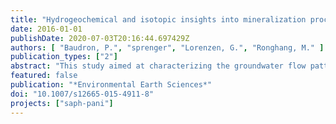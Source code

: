 ```yaml
---
title: "Hydrogeochemical and isotopic insights into mineralization processes and groundwater recharge from an intermittent monsoon channel to an overexploited aquifer in eastern Haryana (India)"
date: 2016-01-01
publishDate: 2020-07-03T20:16:44.697429Z
authors: [ "Baudron, P.", "sprenger", "Lorenzen, G.", "Ronghang, M." ]
publication_types: ["2"]
abstract: "This study aimed at characterizing the groundwater flow pattern in a semi-arid agricultural area in northern India crossed by an intermittent monsoon-controlled watercourse, the Najafgarh drain. More specifically, it focused on studying the impact of groundwater recharge from the riverbed to the regional aquifer using hydrogeochemical and isotopic data. Significant hydrogeochemical zonation was observed between the northern, central and southern sides of the drain, linked to different mineralization processes and mixings. Northward from the drain, groundwater was mainly brackish (4.1–23.4 mS/cm), due to dissolution of evaporites (halite and anhydrite). Southward from the drain, mostly fresh groundwater was found (from 0.5 to 2.3 mS/cm), revealing notable cation exchange processes. In the vicinity of the drain (central area), mineralization was intermediate (0.7–4 mS/cm) and groundwater showed low geochemical evolution, supposing a distinct origin. Stable isotopes of water (d18O, d2H) confirmed that central groundwater was not a simple mixing between northern and southern groundwater masses, but had a significant component of infiltrated surface water from the drain. Potentiometric data supported these findings and confirmed the contribution of the drain to the recharge of the aquifer, setting up a hydraulic barrier between north and south, despite surface water availability limited to the monsoon season and low hydraulic conductivity of the riverbed. This study demonstrates the value of the geochemical and isotopic analysis of groundwater to characterize groundwater flow pattern in peri-urban agricultural areas, especially surface water–groundwater interactions."
featured: false
publication: "*Environmental Earth Sciences*"
doi: "10.1007/s12665-015-4911-8"
projects: ["saph-pani"]
---
```


